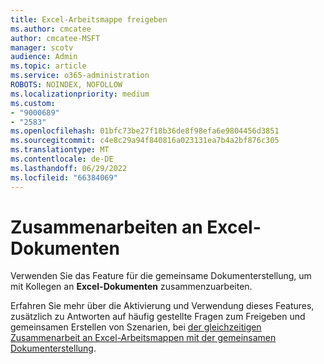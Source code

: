 ```yaml
---
title: Excel-Arbeitsmappe freigeben
ms.author: cmcatee
author: cmcatee-MSFT
manager: scotv
audience: Admin
ms.topic: article
ms.service: o365-administration
ROBOTS: NOINDEX, NOFOLLOW
ms.localizationpriority: medium
ms.custom:
- "9000689"
- "2583"
ms.openlocfilehash: 01bfc73be27f18b36de8f98efa6e9804456d3851
ms.sourcegitcommit: c4e8c29a94f840816a023131ea7b4a2bf876c305
ms.translationtype: MT
ms.contentlocale: de-DE
ms.lasthandoff: 06/29/2022
ms.locfileid: "66384069"
---
```

# <a name="collaborate-on-excel-documents"></a>Zusammenarbeiten an Excel-Dokumenten

Verwenden Sie das Feature für die gemeinsame Dokumenterstellung, um mit Kollegen an **Excel-Dokumenten** zusammenzuarbeiten. 

Erfahren Sie mehr über die Aktivierung und Verwendung dieses Features, zusätzlich zu Antworten auf häufig gestellte Fragen zum Freigeben und gemeinsamen Erstellen von Szenarien, bei [der gleichzeitigen Zusammenarbeit an Excel-Arbeitsmappen mit der gemeinsamen Dokumenterstellung](https://support.office.com/article/7152aa8b-b791-414c-a3bb-3024e46fb104).
